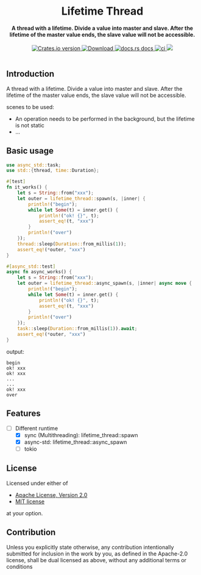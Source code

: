 <h1 align="center">Lifetime Thread</h1>
<div align="center">
 <strong>
    A thread with a lifetime. Divide a value into master and slave. After the lifetime of the master value ends, the slave value will not be accessible.
 </strong>
</div>
<br />
<div align="center">
  <!-- Crates version -->
  <a href="https://crates.io/crates/lifetime-thread">
    <img src="https://img.shields.io/crates/v/lifetime-thread.svg?style=flat-square"
    alt="Crates.io version" />
  </a>
  <!-- Downloads -->
  <a href="https://crates.io/crates/lifetime-thread">
    <img src="https://img.shields.io/crates/d/lifetime-thread.svg?style=flat-square"
      alt="Download" />
  </a>
  <!-- docs.rs docs -->
  <a href="https://docs.rs/lifetime-thread">
    <img src="https://img.shields.io/badge/docs-latest-blue.svg?style=flat-square"
      alt="docs.rs docs" />
  </a>
  <!-- ci -->
  <a href="https://docs.rs/lifetime-thread">
    <img src="https://github.com/liangyongrui/lifetime-thread/workflows/Rust/badge.svg"
      alt="ci" />
  </a>
  <!-- coverage -->
  <a href="https://codecov.io/gh/liangyongrui/lifetime-thread">
    <img src="https://codecov.io/gh/liangyongrui/lifetime-thread/branch/master/graph/badge.svg" />
  </a>
</div>

<br/>

## Introduction

A thread with a lifetime. Divide a value into master and slave. After the lifetime of the master value ends, the slave value will not be accessible.

scenes to be used:

- An operation needs to be performed in the background, but the lifetime is not static
- ...

## Basic usage

```rust
use async_std::task;
use std::{thread, time::Duration};

#[test]
fn it_works() {
    let s = String::from("xxx");
    let outer = lifetime_thread::spawn(s, |inner| {
        println!("begin");
        while let Some(t) = inner.get() {
            println!("ok! {}", t);
            assert_eq!(t, "xxx")
        }
        println!("over")
    });
    thread::sleep(Duration::from_millis(1));
    assert_eq!(*outer, "xxx")
}

#[async_std::test]
async fn async_works() {
    let s = String::from("xxx");
    let outer = lifetime_thread::async_spawn(s, |inner| async move {
        println!("begin");
        while let Some(t) = inner.get() {
            println!("ok! {}", t);
            assert_eq!(t, "xxx")
        }
        println!("over")
    });
    task::sleep(Duration::from_millis(1)).await;
    assert_eq!(*outer, "xxx")
}
```

output:

```text
begin
ok! xxx
ok! xxx
...
...
ok! xxx
over
```

## Features

- [ ] Different runtime
  - [x] sync (Multithreading): lifetime_thread::spawn
  - [x] async-std: lifetime_thread::async_spawn
  - [ ] tokio

## License

Licensed under either of

- [Apache License, Version 2.0](LICENSE-APACHE)
- [MIT license](LICENSE-MIT)

at your option.

## Contribution

Unless you explicitly state otherwise, any contribution intentionally submitted
for inclusion in the work by you, as defined in the Apache-2.0 license, shall be
dual licensed as above, without any additional terms or conditions
